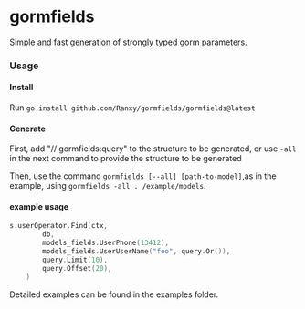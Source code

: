 # gormfields
Simple and fast generation of strongly typed gorm parameters.


### Usage

#### Install
Run `go install github.com/Ranxy/gormfields/gormfields@latest`

#### Generate
First, add "// gormfields:query" to the structure to be generated, or use `-all` in the next command to provide the structure to be generated

Then, use the command `gormfields [--all] [path-to-model]`,as in the example, using `gormfields -all . /example/models`.

#### example usage
```go
s.userOperator.Find(ctx,
		db,
		models_fields.UserPhone(13412),
		models_fields.UserUserName("foo", query.Or()),
		query.Limit(10),
		query.Offset(20),
	)
```
Detailed examples can be found in the examples folder.
